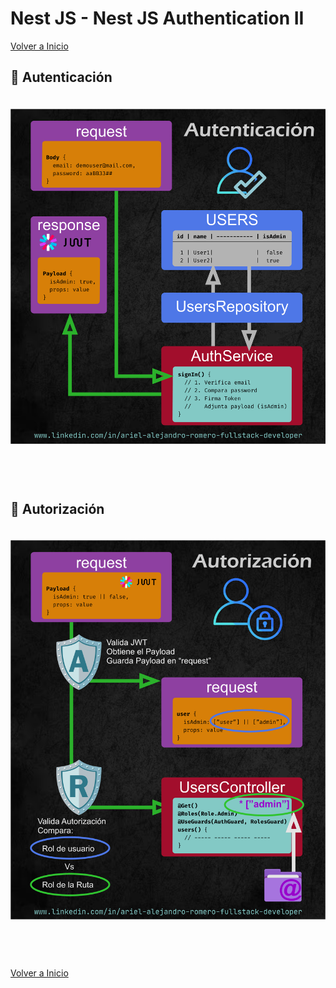 # Nest JS - Nest JS Authentication II

[Volver a Inicio](../../README.md)

## 👤 Autenticación

<img src="../assets/09-01.png" style="margin: 20px 0 60px 0">

## 🔐 Autorización

<img src="../assets/09-02.png" style="margin: 20px 0 60px 0">

[Volver a Inicio](../../README.md)
